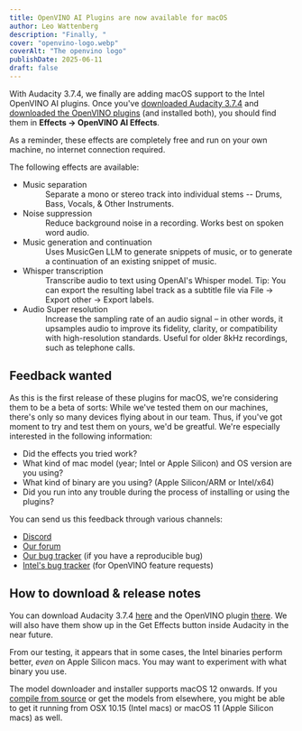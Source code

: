 ```yaml
---
title: OpenVINO AI Plugins are now available for macOS
author: Leo Wattenberg
description: "Finally, "
cover: "openvino-logo.webp"
coverAlt: "The openvino logo"
publishDate: 2025-06-11
draft: false
---
```


With Audacity 3.7.4, we finally are adding macOS support to the Intel OpenVINO AI plugins. Once you've [downloaded Audacity 3.7.4](/download) and [downloaded the OpenVINO plugins](/download/openvino) (and installed both), you should find them in **Effects → OpenVINO AI Effects**.

As a reminder, these effects are completely free and run on your own machine, no internet connection required. 

The following effects are available:

<ul class="list-disc space-y-2 mt-2">
<li>
<dt class="font-semibold">Music separation</dt>
<dd class="ml-2">
    Separate a mono or stereo track into individual stems -- Drums,
    Bass, Vocals, & Other Instruments.
</dd>
</li>
<li>
<dt class="font-semibold">Noise suppression</dt>
<dd class="ml-2">
    Reduce background noise in a recording. Works best on spoken word
    audio.
</dd>
</li>
<li>
<dt class="font-semibold">Music generation and continuation</dt>
<dd class="ml-2">
    Uses MusicGen LLM to generate snippets of music, or to generate a
    continuation of an existing snippet of music.
</dd>
</li>
<li>
<dt class="font-semibold">Whisper transcription</dt>
<dd class="ml-2">
    Transcribe audio to text using OpenAI's Whisper model. Tip: You
    can export the resulting label track as a subtitle file via File →
    Export other → Export labels.
</dd>
</li>
<li>
<dt class="font-semibold">Audio Super resolution</dt>
<dd class="ml-2">
    Increase the sampling rate of an audio signal – in other words, it
    upsamples audio to improve its fidelity, clarity, or compatibility
    with high-resolution standards. Useful for older 8kHz recordings,
    such as telephone calls.
</dd>
</li>
</ul>

## Feedback wanted
As this is the first release of these plugins for macOS, we're considering them to be a beta of sorts: While we've tested them on our machines, there's only so many devices flying about in our team. Thus, if you've got moment to try and test them on yours, we'd be greatful. We're especially interested in the following information:

* Did the effects you tried work? 
* What kind of mac model (year; Intel or Apple Silicon) and OS version are you using?
* What kind of binary are you using? (Apple Silicon/ARM or Intel/x64)
* Did you run into any trouble during the process of installing or using the plugins?

You can send us this feedback through various channels: 

* [Discord](https://discord.gg/audacity)
* [Our forum](https://forum.audacityteam.org/tag/openvino)
* [Our bug tracker](https://github.com/audacity/mod-openvino-macos/issues) (if you have a reproducible bug)
* [Intel's bug tracker](https://github.com/intel/openvino-plugins-ai-audacity/issues) (for OpenVINO feature requests)


## How to download & release notes
You can download Audacity 3.7.4 [here](/download) and the OpenVINO plugin [there](/download/openvino). We will also have them show up in the Get Effects button inside Audacity in the near future. 

From our testing, it appears that in some cases, the Intel binaries perform better, *even* on Apple Silicon macs. You may want to experiment with what binary you use.

The model downloader and installer supports macOS 12 onwards. If you [compile from source](https://github.com/audacity/mod-openvino-macos) or get the models from elsewhere, you might be able to get it running from OSX 10.15 (Intel macs) or macOS 11 (Apple Silicon macs) as well. 
